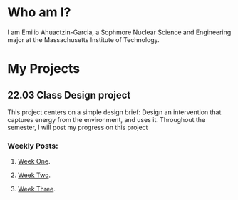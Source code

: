 # Who am I?

I am Emilio Ahuactzin-Garcia, a Sophmore Nuclear Science and Engineering major at the Massachusetts Institute of Technology.

# My Projects
## 22.03 Class Design project

This project centers on a simple design brief: Design an intervention that captures energy from the environment, and uses it. Throughout the semester, I will post my progress on this project

### Weekly Posts:

1. [Week One](https://joancorp.github.io/rapid-prototyping/week-one).

2. [Week Two](https://joancorp.github.io/rapid-prototyping/week-two).

3. [Week Three](https://joancorp.github.io/rapid-prototyping/week-three).